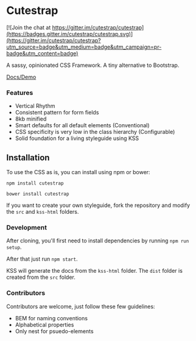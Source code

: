 # Cutestrap

[![Join the chat at https://gitter.im/cutestrap/cutestrap](https://badges.gitter.im/cutestrap/cutestrap.svg)](https://gitter.im/cutestrap/cutestrap?utm_source=badge&utm_medium=badge&utm_campaign=pr-badge&utm_content=badge)

A sassy, opinionated CSS Framework. A tiny alternative to Bootstrap.

[Docs/Demo](https://www.cutestrap.com/)

### Features

* Vertical Rhythm
* Consistent pattern for form fields
* 8kb minified
* Smart defaults for all default elements (Conventional)
* CSS specificity is very low in the class hierarchy (Configurable)
* Solid foundation for a living styleguide using KSS

## Installation

To use the CSS as is, you can install using npm or bower:

```
npm install cutestrap
```

```
bower install cutestrap
```

If you want to create your own styleguide, fork the repository and modify the `src` and `kss-html` folders.

### Development

After cloning, you'll first need to install dependencies by running `npm run setup`.

After that just run `npm start`.

KSS will generate the docs from the `kss-html` folder. The `dist` folder is created from  the `src` folder.

### Contributors

Contributors are welcome, just follow these few guidelines:

* BEM for naming conventions
* Alphabetical properties
* Only nest for psuedo-elements
